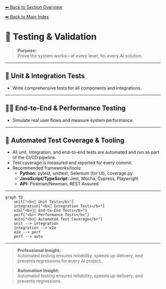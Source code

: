 [⬅ Back to Section Overview](README.md)

[⬅ Back to Main Index](../../INDEX.md)

# 🧪 Testing & Validation

> **Purpose:**  
> Prove the system works—at every level, for every AI solution.

---

## 🧪 Unit & Integration Tests

- Write comprehensive tests for all components and integrations.

---

## 🧑‍💻 End-to-End & Performance Testing

- Simulate real user flows and measure system performance.

---

## 🤖 Automated Test Coverage & Tooling

- All unit, integration, and end-to-end tests are automated and run as part of the CI/CD pipeline.
- Test coverage is measured and reported for every commit.
- Recommended frameworks/tools:
  - **Python:** pytest, unittest, Selenium (for UI), coverage.py
  - **JavaScript/TypeScript:** Jest, Mocha, Cypress, Playwright
  - **API:** Postman/Newman, REST Assured

---

```mermaid
graph TD
    unit["<b>🧪 Unit Tests</b>"]
    integration["<b>🔗 Integration Tests</b>"]
    e2e["<b>🧑‍💻 End-to-End Tests</b>"]
    perf["<b>⚡ Performance Tests</b>"]
    auto["<b>🤖 Automated Test Coverage</b>"]
    unit --> integration
    integration --> e2e
    e2e --> perf
    perf --> auto
```

---

> **Professional Insight:**  
> Automated testing ensures reliability, speeds up delivery, and prevents regressions for every AI project.

> **Automation Insight:**  
> Automated testing ensures reliability, speeds up delivery, and prevents regressions.